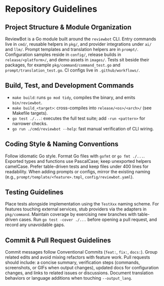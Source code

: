 # Repository Guidelines

## Project Structure & Module Organization
ReviewBot is a Go module built around the `reviewbot` CLI. Entry commands live in `cmd/`, reusable helpers in `pkg/`, and provider integrations under `ai/` and `llm/`. Prompt templates and translation helpers are in `prompt/`. Configuration samples reside in `config/`, release builds in `release/<platform>/`, and demo assets in `images/`. Tests sit beside their packages, for example `pkg/command/command_test.go` and `prompt/translation_test.go`. CI configs live in `.github/workflows/`.

## Build, Test, and Development Commands
- `make build`: runs `go mod tidy`, compiles the binary, and emits `bin/reviewbot`.
- `make build_<target>`: cross-compiles into `release/<os>/<arch>/` (see Makefile targets).
- `go test ./...`: executes the full test suite; add `-run <pattern>` for narrower checks.
- `go run ./cmd/reviewbot --help`: fast manual verification of CLI wiring.

## Coding Style & Naming Conventions
Follow idiomatic Go style. Format Go files with `gofmt` or `go fmt ./...`. Exported types and functions use PascalCase; keep unexported helpers camelCase. Prefer table-driven tests and keep files under 400 lines for readability. When adding prompts or configs, mirror the existing naming (e.g., `prompt/template/<feature>.tmpl`, `config/reviewbot.yaml`).

## Testing Guidelines
Place tests alongside implementation using the `TestXxx` naming scheme. For features touching external services, stub providers via the adapters in `pkg/command`. Maintain coverage by exercising new branches with table-driven cases. Run `go test -cover ./...` before opening a pull request, and record any unavoidable gaps.

## Commit & Pull Request Guidelines
Commit messages follow Conventional Commits (`feat:`, `fix:`, `docs:`). Group related edits and avoid mixing refactors with feature work. Pull requests should include: a concise summary, verification steps (commands, screenshots, or GIFs when output changes), updated docs for configuration changes, and links to related issues or discussions. Document translation behaviors or language additions when touching `--output_lang`.
